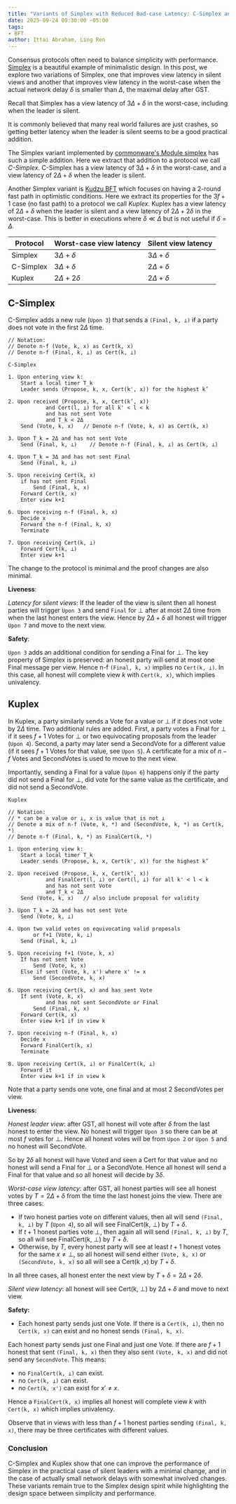 ```yaml
---
title: "Variants of Simplex with Reduced Bad-case Latency: C-Simplex and Kuplex"
date: 2025-09-24 09:30:00 -05:00
tags:
- BFT
author: Ittai Abraham, Ling Ren
---
```


Consensus protocols often need to balance simplicity with performance. [Simplex](https://simplex.blog) is a beautiful example of minimalistic design. In this post, we explore two variations of Simplex, one that improves view latency in silent views and another that improves view latency in the worst-case when the actual network delay $\delta$ is smaller than $\Delta$, the maximal delay after GST.

Recall that Simplex has a view latency of $3\Delta+\delta$ in the worst-case, including when the leader is silent.

It is commonly believed that many real world failures are just crashes, so getting better latency when the leader is silent seems to be a good practical addition.

The Simplex variant implemented by [commonware's Module simplex](https://docs.rs/commonware-consensus/latest/commonware_consensus/simplex/index.html) has such a simple addition. Here we extract that addition to a protocol we call *C-Simplex*. C-Simplex has a view latency of $3\Delta+\delta$ in the worst-case, and a view latency of $2\Delta+\delta$ when the leader is silent. 

Another Simplex variant is [Kudzu BFT](https://arxiv.org/pdf/2505.08771) which focuses on having a 2-round fast path in optimistic conditions. Here we extract its properties for the $3f+1$ case (no fast path) to a protocol we call *Kuplex*. Kuplex has a view latency of $2\Delta+\delta$ when the leader is silent and a view latency of $2\Delta+2\delta$ in the worst-case. This is better in executions where $\delta \ll \Delta$ but is not useful if $\delta=\Delta$. 


| Protocol  | Worst-case view latency | Silent view latency  |
|-----------|------------------------|---------------------|
| Simplex   | $3\Delta+\delta$       | $3\Delta+\delta$     |
| C-Simplex | $3\Delta+\delta$       | $2\Delta+\delta$     |
| Kuplex    | $2\Delta+2\delta$      | $2\Delta+\delta$     |


## C-Simplex

C-Simplex adds a new rule (`Upon 3`) that sends a `(Final, k, ⊥)` if a party does not vote in the first $2\Delta$ time.

```
// Notation:
// Denote n-f (Vote, k, x) as Cert(k, x)  
// Denote n-f (Final, k, ⊥) as Cert(k, ⊥) 

C-Simplex

1. Upon entering view k: 
    Start a local timer T_k 
    Leader sends (Propose, k, x, Cert(k', x)) for the highest k’ 
    
2. Upon received (Propose, k, x, Cert(k’, x)) 
            and Cert(l, ⊥) for all k' < l < k
            and has not sent Vote
            and T_k < 2Δ
    Send (Vote, k, x)   // Denote n-f (Vote, k, x) as Cert(k, x)  

3. Upon T_k = 2Δ and has not sent Vote
    Send (Final, k, ⊥)    // Denote n-f (Final, k, ⊥) as Cert(k, ⊥)

4. Upon T_k = 3Δ and has not sent Final
    Send (Final, k, ⊥)    

5. Upon receiving Cert(k, x) 
    if has not sent Final
        Send (Final, k, x) 
    Forward Cert(k, x)
    Enter view k+1

6. Upon receiving n-f (Final, k, x) 
    Decide x 
    Forward the n-f (Final, k, x) 
    Terminate 

7. Upon receiving Cert(k, ⊥)
    Forward Cert(k, ⊥)
    Enter view k+1

```
The change to the protocol is minimal and the proof changes are also minimal.

**Liveness**: 

*Latency for silent views*: If the leader of the view is silent then all honest parties will trigger `Upon 3` and send `Final` for $\bot$ after at most $2\Delta$ time from when the last honest enters the view. Hence by $2\Delta+\delta$ all honest will trigger `Upon 7` and move to the next view.

**Safety**: 

`Upon 3` adds an additional condition for sending a Final for $\bot$. The key property of Simplex is preserved: an honest party will send at most one Final message per view. Hence n-f `(Final, k, x)` implies no `Cert(k, ⊥)`. In this case, all honest will complete view $k$ with `Cert(k, x)`, which implies univalency.

## Kuplex

In Kuplex, a party similarly sends a Vote for a value or $\bot$ if it does not vote by $2\Delta$ time. Two additional rules are added. First, a party votes a Final for $\bot$ if it sees $f+1$ Votes for $\bot$ or two equivocating proposals from the leader (`Upon 4`). Second, a party may later send a SecondVote for a different value (if it sees $f+1$ Votes for that value, see `Upon 5`). A certificate for a mix of $n-f$ Votes and SecondVotes is used to move to the next view. 

Importantly, sending a Final for a value (`Upon 6`) happens only if the party did not send a Final for $\bot$, did vote for the same value as the certificate, and did not send a SecondVote.

```
Kuplex

// Notation: 
// * can be a value or ⊥, x is value that is not ⊥
// Denote a mix of n-f (Vote, k, *) and (SecondVote, k, *) as Cert(k, *)
// Denote n-f (Final, k, *) as FinalCert(k, *)

1. Upon entering view k: 
    Start a local timer T_k 
    Leader sends (Propose, k, x, Cert(k', x)) for the highest k’ 
    
2. Upon received (Propose, k, x, Cert(k’, x)) 
            and FinalCert(l, ⊥) or Cert(l, ⊥) for all k' < l < k
            and has not sent Vote
            and T_k < 2Δ
    Send (Vote, k, x)   // also include proposal for validity

3. Upon T_k = 2Δ and has not sent Vote
    Send (Vote, k, ⊥)    
    
4. Upon two valid votes on equivocating valid proposals
        or f+1 (Vote, k, ⊥) 
    Send (Final, k, ⊥) 
                       
5. Upon receiving f+1 (Vote, k, x)    
    If has not sent Vote 
        Send (Vote, k, x)  
    Else if sent (Vote, k, x') where x' != x
        Send (SecondVote, k, x)

6. Upon receiving Cert(k, x) and has sent Vote
    If sent (Vote, k, x)
            and has not sent SecondVote or Final
        Send (Final, k, x)
    Forward Cert(k, x)        
    Enter view k+1 if in view k 

7. Upon receiving n-f (Final, k, x) 
    Decide x 
    Forward FinalCert(k, x) 
    Terminate 

8. Upon receiving Cert(k, ⊥) or FinalCert(k, ⊥)
    Forward it 
    Enter view k+1 if in view k  
```

Note that a party sends one vote, one final and at most 2 SecondVotes per view.

**Liveness:**

*Honest leader view*: after GST, all honest will vote after $\delta$ from the last honest to enter the view. No honest will trigger `Upon 3` so there can be at most $f$ votes for ⊥. Hence all honest votes will be from `Upon 2` or `Upon 5` and no honest will SecondVote. 

So by $2\delta$ all honest will have Voted and seen a Cert for that value and no honest will send a Final for $\bot$ or a SecondVote. Hence all honest will send a Final for that value and so all honest will decide by $3\delta$.

*Worst-case view latency*: after GST, all honest parties will see all honest votes by $T=2\Delta+\delta$ from the time the last honest joins the view. There are three cases:

* If two honest parties vote on different values, then all will send `(Final, k, ⊥)` by $T$ (`Upon 4`), so all will see FinalCert(k, $\bot$) by $T+\delta$.
* If $t+1$ honest parties vote $\bot$, then again all will send `(Final, k, ⊥)` by $T$, so all will see FinalCert(k, $\bot$) by $T+\delta$.
* Otherwise, by $T$, every honest party will see at least $t+1$ honest votes for the same $x \neq \bot$, so all honest will send either `(Vote, k, x)` or `(SecondVote, k, x)` so all will see a Cert(k ,x) by $T+\delta$.

In all three cases, all honest enter the next view by  $T+\delta = 2\Delta+2\delta$.

*Silent view latency*: all honest will see Cert(k, $\bot$) by $2\Delta+\delta$ and move to next view.

**Safety:**

* Each honest party sends just one Vote. If there is a `Cert(k, ⊥)`, then no `Cert(k, x)` can exist and no honest sends `(Final, k, x)`.

Each honest party sends just one Final and just one Vote. If there are $f+1$ honest that sent `(Final, k, x)` then they also sent `(Vote, k, x)` and did not send any `SecondVote`. This means:
* no `FinalCert(k, ⊥)` can exist.
* no `Cert(k, ⊥)` can exist.
* no `Cert(k, x')` can exist for $x' \neq x$.

Hence a `FinalCert(k, x)` implies all honest will complete view $k$ with `Cert(k, x)` which implies univalency.

Observe that in views with less than $f+1$ honest parties sending `(Final, k, x)`, there may be three certificates with different values.

### Conclusion
C-Simplex and Kuplex show that one can improve the performance of Simplex in the practical case of silent leaders with a minimal change, and in the case of actually small network delays with somewhat involved changes. These variants remain true to the Simplex design spirit while highlighting the design space between simplicity and performance.
